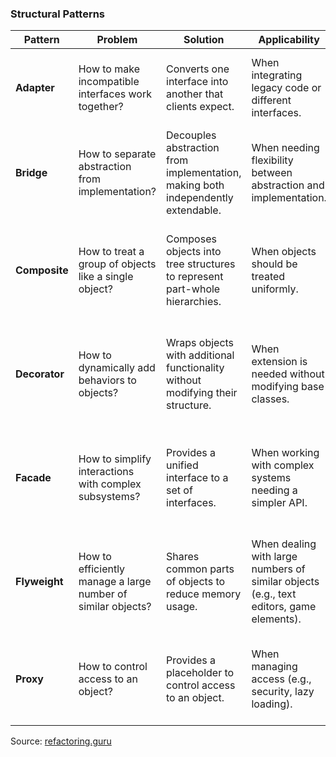 ### **Structural Patterns**

| Pattern | Problem | Solution | Applicability | Pros & Cons | Comparison |
|---------|---------|----------|--------------|------------|------------|
| **Adapter** | How to make incompatible interfaces work together? | Converts one interface into another that clients expect. | When integrating legacy code or different interfaces. | ✅Enhances code reuse<br>✅Improves flexibility<br>❌Adds an extra layer | Similar to Bridge, but Adapter works with existing interfaces. |
| **Bridge** | How to separate abstraction from implementation? | Decouples abstraction from implementation, making both independently extendable. | When needing flexibility between abstraction and implementation. | ✅Increases maintainability<br>✅Supports multiple variations<br>❌Can be complex | Unlike Adapter, it’s designed upfront to support variations. |
| **Composite** | How to treat a group of objects like a single object? | Composes objects into tree structures to represent part-whole hierarchies. | When objects should be treated uniformly. | ✅Simplifies client code<br>✅Supports recursive structures<br>❌Can be harder to manage | Different from Decorator, which modifies behavior instead of structure. |
| **Decorator** | How to dynamically add behaviors to objects? | Wraps objects with additional functionality without modifying their structure. | When extension is needed without modifying base classes. | ✅Flexible alternative to inheritance<br>✅Encapsulates behaviors<br>❌Can lead to many small objects | Unlike Composite, it doesn’t represent a tree structure. |
| **Facade** | How to simplify interactions with complex subsystems? | Provides a unified interface to a set of interfaces. | When working with complex systems needing a simpler API. | ✅Reduces complexity<br>✅Encapsulates system details<br>❌Can become a god object | Different from Adapter, which converts one interface to another. |
| **Flyweight** | How to efficiently manage a large number of similar objects? | Shares common parts of objects to reduce memory usage. | When dealing with large numbers of similar objects (e.g., text editors, game elements). | ✅Saves memory<br>✅Improves performance<br>❌Increased complexity | Unlike Proxy, which controls access, Flyweight optimizes memory. |
| **Proxy** | How to control access to an object? | Provides a placeholder to control access to an object. | When managing access (e.g., security, lazy loading). | ✅Improves security<br>✅Supports lazy initialization<br>❌Can add overhead | Unlike Adapter, it doesn’t change the interface. |

Source: [refactoring.guru](https://refactoring.guru/design-patterns/structural-patterns)